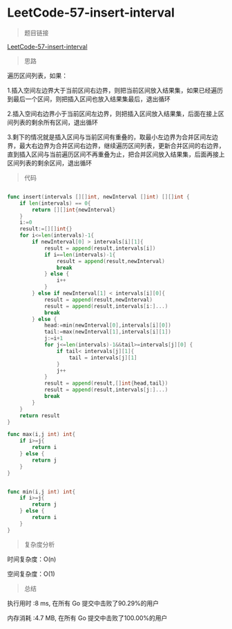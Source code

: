 # LeetCode-57-insert-interval

> 题目链接

[LeetCode-57-insert-interval](https://leetcode-cn.com/problems/insert-interval/)

> 思路

遍历区间列表，如果：

1.插入空间左边界大于当前区间右边界，则把当前区间放入结果集，如果已经遍历到最后一个区间，则把插入区间也放入结果集最后，退出循环

2.插入空间右边界小于当前区间左边界，则把插入区间放入结果集，后面在接上区间列表的剩余所有区间，退出循环

3.剩下的情况就是插入区间与当前区间有重叠的，取最小左边界为合并区间左边界，最大右边界为合并区间右边界，继续遍历区间列表，更新合并区间的右边界，直到插入区间与当前遍历区间不再重叠为止，把合并区间放入结果集，后面再接上区间列表的剩余区间，退出循环


> 代码

```go

func insert(intervals [][]int, newInterval []int) [][]int {
    if len(intervals) == 0{
        return [][]int{newInterval}
    }
    i:=0
    result:=[][]int{}
    for i<=len(intervals)-1{
        if newInterval[0] > intervals[i][1]{
            result = append(result,intervals[i])
            if i==len(intervals)-1{
                result = append(result,newInterval)
                break
            } else {
                i++
            }
        } else if newInterval[1] < intervals[i][0]{
            result = append(result,newInterval)
            result = append(result,intervals[i:]...)
            break
        } else {
            head:=min(newInterval[0],intervals[i][0])
            tail:=max(newInterval[1],intervals[i][1])
            j:=i+1
            for j<=len(intervals)-1&&tail>=intervals[j][0] {
                if tail< intervals[j][1]{
                    tail = intervals[j][1]
                }
                j++
            }
            result = append(result,[]int{head,tail})
            result = append(result,intervals[j:]...)
            break
        }
    }
    return result
}

func max(i,j int) int{
    if i>=j{
        return i
    } else {
        return j
    }
}


func min(i,j int) int{
    if i>=j{
        return j
    } else {
        return i
    }
}

```

> 复杂度分析

时间复杂度：O(n)

空间复杂度：O(1)

> 总结

执行用时 :8 ms, 在所有 Go 提交中击败了90.29%的用户

内存消耗 :4.7 MB, 在所有 Go 提交中击败了100.00%的用户

